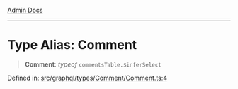 [Admin Docs](/)

***

# Type Alias: Comment

> **Comment**: *typeof* `commentsTable.$inferSelect`

Defined in: [src/graphql/types/Comment/Comment.ts:4](https://github.com/hustlernik/talawa-api/blob/6321c91e956d2ee44b2bb9c22c1b40aa4687c9c2/src/graphql/types/Comment/Comment.ts#L4)
